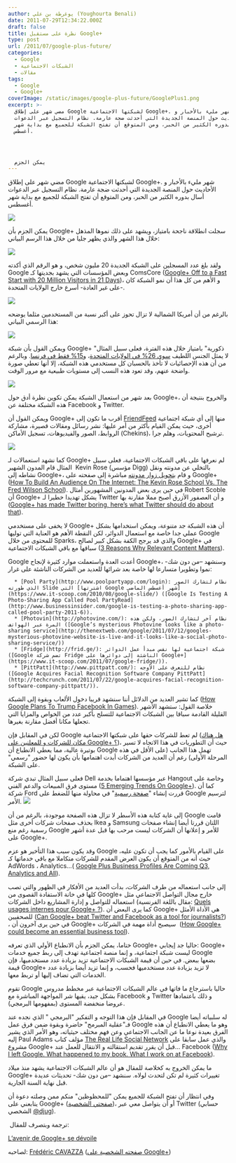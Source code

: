 ```yaml
---
author: يوغرطة بن علي (Youghourta Benali)
date: 2011-07-29T12:34:22.000Z
draft: false
title: نظرة على مستقبل Google+
type: post
url: /2011/07/google-plus-future/
categories:
  - Google
  - الشبكات الاجتماعية
  - مقالات
tags:
  - Google
  - Google+
coverImage: /static/images/google-plus-future/GooglePlus1.png
excerpt: >-
  مضي شهر على إطلاق Google لشبكتها الاجتماعية Google+. شهر مليء بالأخبار و
  الأحاديث حول المنصة الجديدة التي أحدثت ضجة عارمة. نظام التسجيل عبر الدعوات
  أسال بدوره الكثير من الحبر، ومن المتوقع أن تفتح الشبكة للجميع مع بداية شهر
  أغسطس.




  يمكن الجزم
---
```

مضي شهر على إطلاق Google لشبكتها الاجتماعية Google+. شهر مليء بالأخبار و الأحاديث حول المنصة الجديدة التي أحدثت ضجة عارمة. نظام التسجيل عبر الدعوات أسال بدوره الكثير من الحبر، ومن المتوقع أن تفتح الشبكة للجميع مع بداية شهر أغسطس.

![](/static/images/google-plus-future/GooglePlus1.png)

يمكن الجزم بأن Google+ سجلت انطلاقة ناجحة بامتياز، ويشهد على ذلك نموها المذهل خلال هذا الشهر والذي يظهر جليا من خلال هذا الرسم البياني:

![](/static/images/google-plus-future/Gplus_growth\_20M.jpg)

ولقد بلغ عدد المسجلين على الشبكة الجديدة 20 مليون شخص، و هو الرقم الذي أكدته Google وبعض المؤسسات التي يشهد بجديتها كـ ComsCore ([Google+ Off to a Fast Start with 20 Million Visitors in 21 Days](http://blog.comscore.com/2011/07/google-plus_twenty_million_visitors.html))، و الأهم من كل هذا أن نمو الشبكة كان -على غير العادة- أسرع خارج الولايات المتحدة.

![](/static/images/google-plus-future/googleplus-visitors.jpg)

بالرغم من أن أمريكا الشمالية لا تزال تحوز على أكبر نسبة من المستخدمين مثلما يوضحه هذا الرسمي البياني:

![](/static/images/google-plus-future/googleplus-top-countries.jpg)

ويمكن القول بأن شبكة Google+ "ذكورية" بامتياز خلال هذه الفترة، فعلى سبيل المثال لا يمثل الجنس اللطيف [سوى 26% في الولايات المتحدة](http://www.findpeopleonplus.com/statistics-countries-usa.html)، و[15% فقط في فرنسا](http://www.findpeopleonplus.com/statistics-countries-usa.html). وبالرغم من أن هذه الإحصائيات لا تأخذ بالحسبان كل مستخدمي هذه الشبكة، إلا أنها تعطي صورة واضحة عنهم، وقد تعود هذه النسب إلى مستويات طبيعية مع مرور الوقت.

![](/static/images/google-plus-future/GPlus_Stats_US.png)

بعد شهر من استعمال الشبكة يمكن تكوين نظرة أدق حول Google+، والخروج بنتيجة أن هذه الشبكة مختلفة عن Facebook و Twitter.

ويمكن القول أن Google+ أقرب ما تكون إلى [FriendFeed](http://friendfeed.com/) منها إلى أي شبكة اجتماعية أخرى، حيث يمكن القيام بأكثر من أمر عليها: نشر رسائل ومقالات قصيرة، مشاركة الروابط، الصور والفيديوهات، تسجيل الأماكن (Chekins)، ترشيح المحتويات، وهلم جرا.

![](/static/images/google-plus-future/FacebookTwitterGoogle.jpg)

كما نشهد استعمالات لـ Google+ لم نعرفها على باقي الشبكات الاجتماعية، فعلى سبيل المثال قام المدون الشهير  Kevin Rose (مؤسس Digg) بالتخلي عن مدونته ونقل نشاطه إلى Google+، و قام [بتحويل زوار مدونته](https://plus.google.com/110318982509514011806/posts/ZoUX52aowxy) مباشرة إلى صفحته على Google+ ([How To Build An Audience On The Internet: The Kevin Rose School Vs. The Fred Wilson School](http://techcrunch.com/2011/07/11/how-to-build-an-audience-on-the-internet-the-kevin-rose-school-vs-the-fred-wilson-school/)). في حين يرى بعض المدونين المشهورين أمثال Robert Scoble أن Google+ يشكل تهديدا خطيرا لـ Twitter و أن العصفور الأزرق أصبح مملا مقارنة بها ([Google+ has made Twitter boring, here’s what Twitter should do about that](http://scobleizer.com/2011/07/17/google-has-made-twitter-boring-heres-what-twitter-should-do-about-that/)).

لا يخفى على مستخدمي Google+ أن هذه الشبكة جد متنوعة، ويمكن استخدامها بشكل عملي جدا خاصة مع استعمال الدوائر، لكن النقطة الأهم هو العناية التي توليها Google للمحتوى من خلال Sparks، والذي قد يرجح الكفة بشكل كبير لصالح Google+ في سباقها مع باقي الشبكات الاجتماعية ([3 Reasons Why Relevant Content Matters](http://www.socialmediaexplorer.com/social-media-marketing/3-reasons-why-relevant-content-matters/)).

Google أعدت العدة واستعملت موارد كثيرة لإنجاح Google+، وسنشهد –من دون شك- نموا وتطويرا متسارعا لها خاصة بعد شرائها للعديد من الشركات الناشئة على غرار:

~~~
  * [Pool Party](http://www.poolpartyapp.com/login): نظام لتشارك الصور الذي طورته Slide التي [اشترتها Google شهر أغسطس الماضي](https://www.it-scoop.com/2010/08/google-slide/) ([Google Is Testing A Photo-Sharing App Called Pool PartyRead](http://www.businessinsider.com/google-is-testing-a-photo-sharing-app-called-pool-party-2011-6)).
  * [Photovin](http://photovine.com/): نظام آخر لتشارك الصور، ولكن هذه المرة عبر الهواتف ([Google’s mysterious Photovine looks like a photo-sharing service](http://thenextweb.com/google/2011/07/12/googles-mysterious-photovine-website-is-live-and-it-looks-like-a-social-photo-sharing-service/))
  * [Fridge](http://frid.ge/): شبكة اجتماعية لها نفس مبدأ عمل الدوائر ([Google تضم شركة Fridge الناشئة إلى دوائرها على Google+](https://www.it-scoop.com/2011/07/google-fridge/)).
  * [PittPatt](http://www.pittpatt.com/): نظام للتعرف على الأوجه ([Google Acquires Facial Recognition Software Company PittPatt](http://techcrunch.com/2011/07/22/google-acquires-facial-recognition-software-company-pittpatt/)).
~~~

كما تشير العديد من الدلائل أننا سنشهد قريبا دخول الألعاب وبقوة إلى الشبكة ([How Google Plans To Trump Facebook In Games](http://www.businessinsider.com/how-google-plans-to-trump-facebook-in-games-2011-7)). خلاصة القول: ستشهد الأشهر القليلة القادمة سباقا بين الشبكات الاجتماعية للتسلح بأكبر عدد من الخواص والمزايا التي تجعلها مكانا أفضل مقارنة بغيرها.

لكن في المقابل فإن Google لم تعط للشركات حقها على شبكتها الاجتماعية ([هل هناك مكان للشركات و للمعلنين على Google+ ؟](../2011/07/google-plus-advertisers/))، حيث أن التطوريات في هذا الاتجاه لا تسير بوتيرة عالية، مما يعطي الانطباع أن Google تهمل هذا الجانب (على الأقل في هذه المرحلة الأولى) رغم أن العديد من الشركات أبدت اهتمامها بأن يكون لها حضور "رسمي" على الشبكة.

فعلى سبيل المثال تبدي شركة Dell عبر مؤسسها اهتماما بخدمة Hangout وخاصة على مستوى فرق المبيعات والدعم الفني ([5 Emerging Trends On Google+](http://www.psfk.com/2011/07/5-emerging-trends-on-google.html)). كما أن شركة Ford قررت إنشاء "[صفحة رسمية](https://plus.google.com/114277687548103339609/posts)" في محاولة منها للضغط على Google لترسيم الأمر. ![](/static/images/google-plus-future/GPlus_Ford.jpg)

إلى غاية كتابة هذه الأسطر لا تزال هذه الصفحة موجودة، بالرغم من أن Google قامت بحذف صفحات شركات أخرى مثل Ikea و Samsung اللتان قررتا أيضا إنشاء صفحات رسمية رغم منع Google للأمر و إعلانها أن الشركات ليست مرحب بها قبل عدة أشهر على Google+.

وقد يكون سبب هذا التأخير هو عزم Google على القيام بالأمور كما يجب أن تكون عليه، حيث أنه من المتوقع أن يكون العرض المقدم للشركات متكاملا مع باقي خدماتها كـ AdWords ، Analytics...( [Google Plus Business Profiles Are Coming Q3, Analytics and All](http://www.readwriteweb.com/biz/2011/07/google-plus-business-profiles-launching-analytics.php)).

إلى جانب استعماله من طرف الشركات، بدأت العديد من الأفكار في الظهور والتي تصب كلها في خانة الاستفادة القصوى من Google+ خارج مجال التواصل الاجتماعي مثل استعماله للتواصل و إدارة المشاريع داخل الشركات (مقال باللغة الفرنسية: [Quels usages internes pour Google+ ?](http://www.entreprise20.fr/2011/07/13/quels-usages-internes-pour-google/)). كما يرى البعض أن Google+ هي الأداة الأمثل للصحفيين ([Can Google+ beat Twitter and Facebook as a tool for journalists?](http://thenextweb.com/google/2011/07/23/can-google-beat-twitter-and-facebook-as-a-tool-for-journalists/)) ، في حين يرى آخرون أن Google+ سيصبح أداة مهمة في الشركات  ([How Google+ could become an essential business tool](http://thenextweb.com/google/2011/07/13/how-google-could-become-an-essential-business-tool/)).

ختاما، يمكن الجزم بأن الانطباع الأولي الذي تعرفه Google+ حاليا جد إيجابي: Google+ ليست شبكة اجتماعية، و إنما منصة اجتماعية تهدف إلى ربط جميع خدمات Google بضعها ببعض. في حين أن قيمة الشبكات الاجتماعية تزيد بزيادة عدد مستخدميها، فإن قيمة Google+ لا تزيد بزيادة عدد مستخدميها فحسب، و إنما تزيد أيضا بزيادة عدد الخدمات التي تضاف إليها أو تربط معها.

تقوم Google حاليا باسترجاع ما فاتها في عالم الشبكات الاجتماعية عبر مخطط مدروس بشكل جيد، يقيها شر المواجهة المباشرة مع Facebook و Twitter و ذلك باعتمادها عروضا منخفضة المستوى (بمفهومها البرمجي).

في المقابل فإن هذا التوجه و التفكير "البرمجي " الذي نجده عند Google له سلبياته أيضا فـ"عقلية المبرمج" حاضرة وبقوة ضمن فرق عمل Google وهو ما يعطي الانطباع أن هذه الفرق بعيدة نوعا ما عن الجانب الاجتماعي وعن فهم مختلف حيثياته، وهو الأمر الذي يشير إليه Paul Adams مؤلف كتاب [The Real Life Social Network](http://www.slideshare.net/padday/the-real-life-social-network-v2) والذي عمل سابقا على مشروع Google+ قبل أن يقرر تقديم استقالته و الانتقال للعمل عند... Facebook ([Why I left Google. What happened to my book. What I work on at Facebook](http://www.thinkoutsidein.com/blog/2011/07/why-i-left-google-what-happened-to-my-book-what-i-work-on-at-facebook/)).

ما يمكن الخروج به كخلاصة للمقال هو أن عالم الشبكات الاجتماعية يشهد منذ ميلاد Google+ تغييرات كثيرة لم تكن لتحدث لولاه. سنشهد –من دون شك- تحديثات عديدة قبل نهاية السنة الجارية.

وفي انتظار أن تفتح الشبكة للجميع يمكن "للمحظوظين" منكم ممن وصلته دعوة أن يتابعني على Google+ ([صفحتي الشخصية](http://goo.gl/KrBPR))، أو أن يتواصل معي عبر Twitter (حسابي الشخصي [@djug](http://goo.gl/YCLAR)).

 ترجمة وبتصرف للمقال:

[L’avenir de Google+ se dévoile](http://www.mediassociaux.fr/2011/07/25/lavenir-de-google-se-devoile/)

لصاحبه: [Frédéric CAVAZZA](https://twitter.com/FredCavazza) ([صفحته الشخصية على Google+](https://plus.google.com/108251796238389641292/posts))
